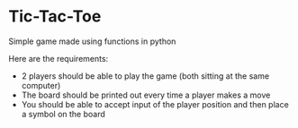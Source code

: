 # Tic-Tac-Toe
Simple game made using functions in python

Here are the requirements:
* 2 players should be able to play the game (both sitting at the same computer)
* The board should be printed out every time a player makes a move
* You should be able to accept input of the player position and then place a symbol on the board
